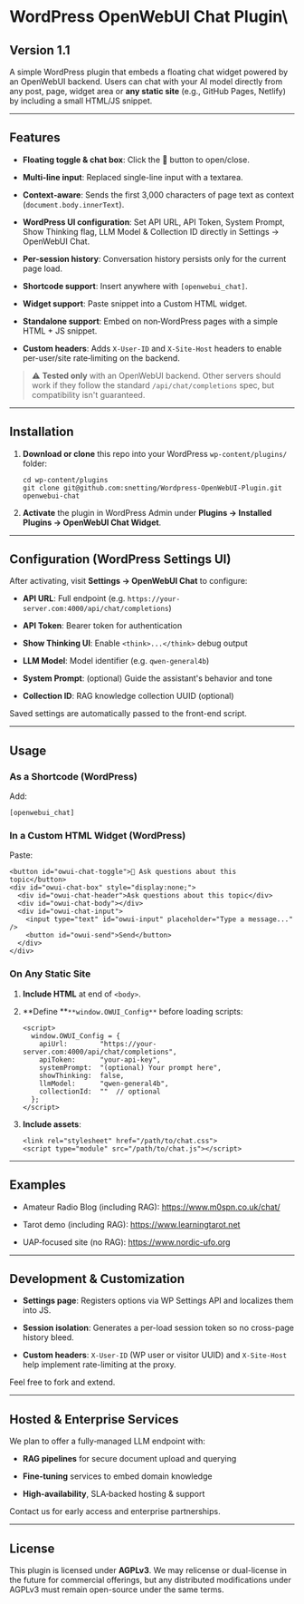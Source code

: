 # WordPress OpenWebUI Chat Plugin\
## Version 1.1

A simple WordPress plugin that embeds a floating chat widget powered by an OpenWebUI backend. Users can chat with your AI model directly from any post, page, widget area or **any static site** (e.g., GitHub Pages, Netlify) by including a small HTML/JS snippet.

* * * * *

Features
--------

-   **Floating toggle & chat box**: Click the 💬 button to open/close.

-   **Multi-line input**: Replaced single-line input with a textarea.

-   **Context‑aware**: Sends the first 3,000 characters of page text as context (`document.body.innerText`).

-   **WordPress UI configuration**: Set API URL, API Token, System Prompt, Show Thinking flag, LLM Model & Collection ID directly in Settings → OpenWebUI Chat.

-   **Per-session history**: Conversation history persists only for the current page load.

-   **Shortcode support**: Insert anywhere with `[openwebui_chat]`.

-   **Widget support**: Paste snippet into a Custom HTML widget.

-   **Standalone support**: Embed on non‑WordPress pages with a simple HTML + JS snippet.

-   **Custom headers**: Adds `X-User-ID` and `X-Site-Host` headers to enable per-user/site rate‑limiting on the backend.

> ⚠️ **Tested only** with an OpenWebUI backend. Other servers should work if they follow the standard `/api/chat/completions` spec, but compatibility isn't guaranteed.

* * * * *

Installation
------------

1.  **Download or clone** this repo into your WordPress `wp-content/plugins/` folder:

    ```
    cd wp-content/plugins
    git clone git@github.com:snetting/Wordpress-OpenWebUI-Plugin.git openwebui-chat
    ```

2.  **Activate** the plugin in WordPress Admin under **Plugins → Installed Plugins → OpenWebUI Chat Widget**.

* * * * *

Configuration (WordPress Settings UI)
-------------------------------------

After activating, visit **Settings → OpenWebUI Chat** to configure:

-   **API URL**: Full endpoint (e.g. `https://your-server.com:4000/api/chat/completions`)

-   **API Token**: Bearer token for authentication

-   **Show Thinking UI**: Enable `<think>...</think>` debug output

-   **LLM Model**: Model identifier (e.g. `qwen-general4b`)

-   **System Prompt**: (optional) Guide the assistant's behavior and tone

-   **Collection ID**: RAG knowledge collection UUID (optional)

Saved settings are automatically passed to the front-end script.

* * * * *

Usage
-----

### As a Shortcode (WordPress)

Add:

```
[openwebui_chat]
```

### In a Custom HTML Widget (WordPress)

Paste:

```
<button id="owui-chat-toggle">💬 Ask questions about this topic</button>
<div id="owui-chat-box" style="display:none;">
  <div id="owui-chat-header">Ask questions about this topic</div>
  <div id="owui-chat-body"></div>
  <div id="owui-chat-input">
    <input type="text" id="owui-input" placeholder="Type a message..." />
    <button id="owui-send">Send</button>
  </div>
</div>
```

### On Any Static Site

1.  **Include HTML** at end of `<body>`.

2.  **Define **`**window.OWUI_Config**` before loading scripts:

    ```
    <script>
      window.OWUI_Config = {
        apiUrl:        "https://your-server.com:4000/api/chat/completions",
        apiToken:      "your-api-key",
        systemPrompt:  "(optional) Your prompt here",
        showThinking:  false,
        llmModel:      "qwen-general4b",
        collectionId:  ""  // optional
      };
    </script>
    ```

3.  **Include assets**:

    ```
    <link rel="stylesheet" href="/path/to/chat.css">
    <script type="module" src="/path/to/chat.js"></script>
    ```

* * * * *

Examples
--------

-   Amateur Radio Blog (including RAG): <https://www.m0spn.co.uk/chat/>

-   Tarot demo (including RAG): <https://www.learningtarot.net>

-   UAP‑focused site (no RAG): <https://www.nordic-ufo.org>

* * * * *

Development & Customization
---------------------------

-   **Settings page**: Registers options via WP Settings API and localizes them into JS.

-   **Session isolation**: Generates a per-load session token so no cross-page history bleed.

-   **Custom headers**: `X-User-ID` (WP user or visitor UUID) and `X-Site-Host` help implement rate-limiting at the proxy.

Feel free to fork and extend.

* * * * *

Hosted & Enterprise Services
----------------------------

We plan to offer a fully‑managed LLM endpoint with:

-   **RAG pipelines** for secure document upload and querying

-   **Fine‑tuning** services to embed domain knowledge

-   **High‑availability**, SLA‑backed hosting & support

Contact us for early access and enterprise partnerships.

* * * * *

License
-------

This plugin is licensed under **AGPLv3**. We may relicense or dual-license in the future for commercial offerings, but any distributed modifications under AGPLv3 must remain open-source under the same terms.
